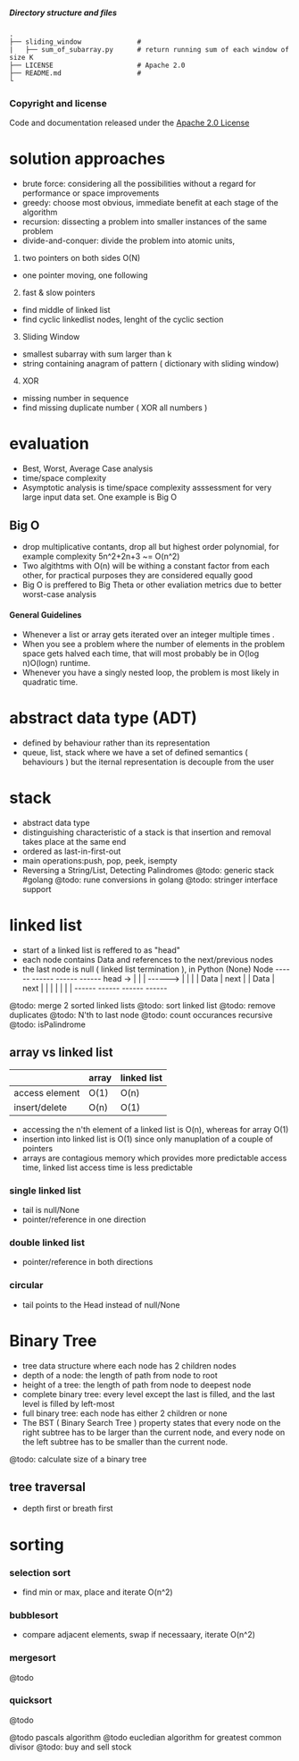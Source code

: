 ##### Directory structure and files
    .
    ├── sliding_window              # 
    |   ├── sum_of_subarray.py      # return running sum of each window of size K
    ├── LICENSE                     # Apache 2.0
    ├── README.md                   # 
    └ 
    
### Copyright and license

Code and documentation released under the [Apache 2.0 License](LICENSE) 
 


# solution approaches
- brute force: considering all the possibilities without a regard for performance or space improvements
- greedy: choose most obvious, immediate benefit at each stage of the algorithm
- recursion: dissecting a problem into smaller instances of the same problem
- divide-and-conquer: divide the problem into atomic units,

1. two pointers on both sides O(N)
- one pointer moving, one following
2. fast & slow pointers
- find middle of linked list
- find cyclic linkedlist nodes, lenght of the cyclic section
3. Sliding Window
- smallest subarray with sum larger than k
- string containing anagram of pattern ( dictionary with sliding window)
4. XOR
- missing number in sequence
- find missing duplicate number ( XOR all numbers )

# evaluation
- Best, Worst, Average Case analysis
- time/space complexity
- Asymptotic analysis is time/space complexity asssessment for very large input data set. One example is Big O

## Big O
- drop multiplicative contants, drop all but highest order polynomial, for example complexity 5n^2+2n+3 ~= O(n^2)
- Two algithtms with  O(n) will be withing a constant factor from each other, for practical purposes they are considered equally good
- Big O is preffered to Big Theta or other evaliation metrics due to better worst-case analysis

#### General Guidelines
- Whenever a list or array gets iterated over an integer multiple times .
- When you see a problem where the number of elements in the problem space gets halved each time, that will most probably be in O(log n)O(logn) runtime.
- Whenever you have a singly nested loop, the problem is most likely in quadratic time.

# abstract data type (ADT)
- defined by behaviour rather than its representation
- queue, list, stack where we have a set of defined semantics ( behaviours ) but the iternal representation is decouple from the user

# stack
- abstract data type
- distinguishing characteristic of a stack is that insertion and removal takes place at the same end
- ordered as last-in-first-out 
- main operations:push, pop, peek, isempty
- Reversing a String/List, Detecting Palindromes
@todo: generic stack #golang
@todo: rune conversions in golang
@todo: stringer interface support

# linked list
- start of a linked list is reffered to as "head"
- each node contains Data and references to the next/previous nodes
- the last node is null ( linked list termination ), in Python (None)
              Node
         ------ ------           ------ ------
head -> |      |      | ------> |      |      |
        | Data | next |         | Data | next |
        |      |      |         |      |      |
         ------ ------           ------ ------

@todo: merge 2 sorted linked lists
@todo: sort linked list
@todo: remove duplicates
@todo: N'th to last node
@todo: count occurances recursive
@todo: isPalindrome

## array vs linked list

  |                | array | linked list |
  | -----          | ----- | ------      |         
  | access element | O(1)  | O(n)        | 
  | insert/delete  | O(n)  | O(1)        |

- accessing the n'th element of a linked list is O(n), whereas for array  O(1)
- insertion into linked list is O(1) since only manuplation of a couple of pointers
- arrays are contagious memory which provides more predictable access time, linked list access time is less predictable

### single linked list
- tail is null/None
- pointer/reference in one direction

### double linked list
- pointer/reference in both directions

### circular
- tail points to the Head instead of null/None

# Binary Tree
- tree data structure where each node has 2 children nodes
- depth of a node:  the length of path from node to root
- height of a tree: the length of path from node to deepest node
- complete binary tree: every level except the last is filled, and the last level is filled by left-most
- full binary tree: each node has either 2 children or none
- The BST ( Binary Search Tree ) property states that every node on the right subtree has to be larger than the current node, and every node on the left subtree has to be smaller than the current node.

@todo: calculate size of a binary tree

## tree traversal
- depth first or breath first

# sorting

### selection sort
- find min or max, place and iterate O(n^2)

### bubblesort
- compare adjacent elements, swap if necessaary, iterate O(n^2)

### mergesort
@todo

### quicksort
@todo

@todo pascals algorithm
@todo eucledian algorithm for greatest common divisor
@todo: buy and sell stock